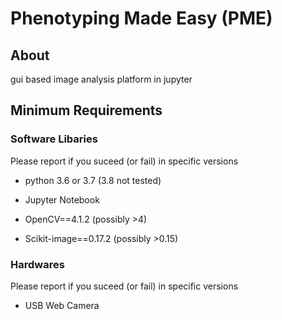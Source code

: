 # Phenotyping Made Easy (PME)


## About

gui based image analysis platform in jupyter



## Minimum Requirements

### Software Libaries

Please report if you suceed (or fail) in specific versions

- python 3.6 or 3.7 (3.8 not tested)
- Jupyter Notebook

- OpenCV==4.1.2 (possibly >4)
- Scikit-image==0.17.2 (possibly >0.15)

### Hardwares

Please report if you suceed (or fail) in specific versions

- USB Web Camera

  


